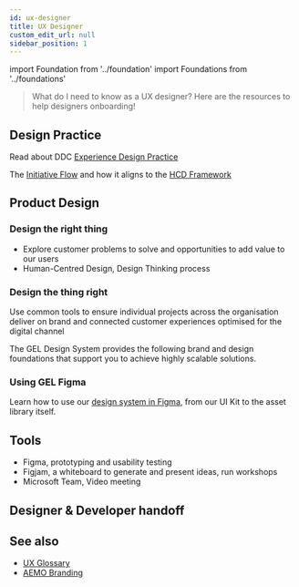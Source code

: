 ```yaml
---
id: ux-designer
title: UX Designer
custom_edit_url: null
sidebar_position: 1
---
```


import Foundation from '../foundation'
import Foundations from '../foundations'

>What do I need to know as a UX designer? Here are the resources to help designers onboarding! 

## Design Practice
Read about DDC [Experience Design Practice](https://aemocdr.atlassian.net/wiki/spaces/DDC/pages/80380105/Experience+and+Design+E+D)

The [Initiative Flow](https://aemocdr.atlassian.net/wiki/spaces/DDC/pages/528580741/Initiative+Flow) and how it aligns to the [HCD Framework](../hcd/hcd-intro)

## Product Design 

### Design the right thing
 - Explore customer problems to solve and opportunities to add value to our users
 - Human-Centred Design, Design Thinking process


### Design the thing right
Use common tools to ensure individual projects across the organisation deliver on brand and connected customer experiences optimised for the digital channel


The GEL Design System provides the following brand and design foundations that support you to achieve highly scalable solutions.

<Foundations>
    <Foundation name="design tokens" />
    <Foundation name="colours" />
    <Foundation name="typography" />
    <Foundation name="icons" />
    <Foundation name="responsive" />
    <Foundation name="accessibility" />
    <Foundation name="library" />
    <Foundation name="figma" />
    <Foundation name="writing guideline" />
</Foundations>

### Using GEL Figma
Learn how to use our [design system in Figma](https://www.figma.com/file/kzLxtqv6YGL0wotiqzgEo4/GEL-UI-Doc?node-id=0%3A1&t=wWnl5yDb3WDbwvJJ-1), from our UI Kit to the asset library itself.



## Tools

- Figma, prototyping and usability testing
- Figjam, a whiteboard to generate and present ideas, run workshops
- Microsoft Team, Video meeting

## Designer & Developer handoff

## See also
 - [UX Glossary](https://aemocdr.atlassian.net/wiki/spaces/DDC/pages/1605632412/UX+terms+Glossary)
 - [AEMO Branding](../../branding/logo)